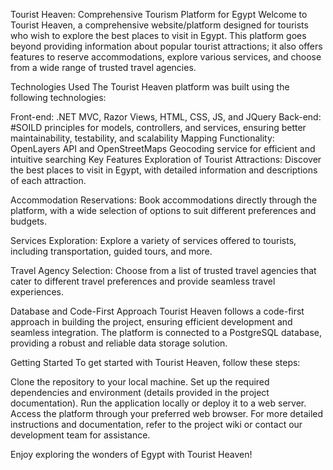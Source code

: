 Tourist Heaven: Comprehensive Tourism Platform for Egypt
Welcome to Tourist Heaven, a comprehensive website/platform designed for tourists who wish to explore the best places to visit in Egypt. This platform goes beyond providing information about popular tourist attractions; it also offers features to reserve accommodations, explore various services, and choose from a wide range of trusted travel agencies.

Technologies Used
The Tourist Heaven platform was built using the following technologies:

Front-end: .NET MVC, Razor Views, HTML, CSS, JS, and JQuery
Back-end: #SOILD principles for models, controllers, and services, ensuring better maintainability, testability, and scalability
Mapping Functionality: OpenLayers API and OpenStreetMaps Geocoding service for efficient and intuitive searching
Key Features
Exploration of Tourist Attractions: Discover the best places to visit in Egypt, with detailed information and descriptions of each attraction.

Accommodation Reservations: Book accommodations directly through the platform, with a wide selection of options to suit different preferences and budgets.

Services Exploration: Explore a variety of services offered to tourists, including transportation, guided tours, and more.

Travel Agency Selection: Choose from a list of trusted travel agencies that cater to different travel preferences and provide seamless travel experiences.

Database and Code-First Approach
Tourist Heaven follows a code-first approach in building the project, ensuring efficient development and seamless integration. The platform is connected to a PostgreSQL database, providing a robust and reliable data storage solution.

Getting Started
To get started with Tourist Heaven, follow these steps:

Clone the repository to your local machine.
Set up the required dependencies and environment (details provided in the project documentation).
Run the application locally or deploy it to a web server.
Access the platform through your preferred web browser.
For more detailed instructions and documentation, refer to the project wiki or contact our development team for assistance.

Enjoy exploring the wonders of Egypt with Tourist Heaven!
